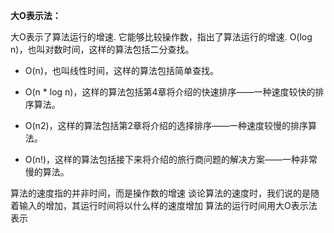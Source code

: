 **大O表示法：**

大O表示了算法运行的增速. 它能够比较操作数，指出了算法运行的增速.
O(log n)，也叫对数时间，这样的算法包括二分查找。

- O(n)，也叫线性时间，这样的算法包括简单查找。

- O(n * log n)，这样的算法包括第4章将介绍的快速排序——一种速度较快的排序算法。

- O(n2)，这样的算法包括第2章将介绍的选择排序——一种速度较慢的排序算法。

- O(n!)，这样的算法包括接下来将介绍的旅行商问题的解决方案——一种非常慢的算法。

算法的速度指的并非时间，而是操作数的增速
谈论算法的速度时，我们说的是随着输入的增加，其运行时间将以什么样的速度增加
算法的运行时间用大O表示法表示
